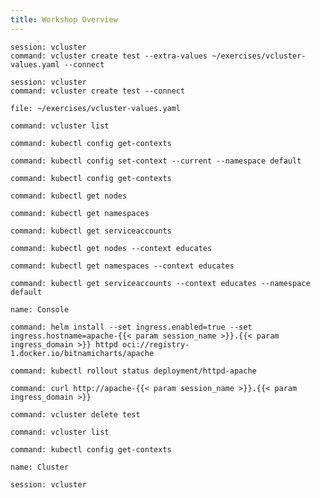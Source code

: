 ```yaml
---
title: Workshop Overview
---
```


```terminal:execute
session: vcluster
command: vcluster create test --extra-values ~/exercises/vcluster-values.yaml --connect
```

```terminal:execute
session: vcluster
command: vcluster create test --connect
```

```editor:open-file
file: ~/exercises/vcluster-values.yaml
```

```terminal:execute
command: vcluster list
```

```terminal:execute
command: kubectl config get-contexts
```

```terminal:execute
command: kubectl config set-context --current --namespace default
```

```terminal:execute
command: kubectl config get-contexts
```

```terminal:execute
command: kubectl get nodes
```

```terminal:execute
command: kubectl get namespaces
```

```terminal:execute
command: kubectl get serviceaccounts
```

```terminal:execute
command: kubectl get nodes --context educates
```

```terminal:execute
command: kubectl get namespaces --context educates
```

```terminal:execute
command: kubectl get serviceaccounts --context educates --namespace default
```

```dashboard:open-dashboard
name: Console
```

```terminal:execute
command: helm install --set ingress.enabled=true --set ingress.hostname=apache-{{< param session_name >}}.{{< param ingress_domain >}} httpd oci://registry-1.docker.io/bitnamicharts/apache
```

```terminal:execute
command: kubectl rollout status deployment/httpd-apache
```

```terminal:execute
command: curl http://apache-{{< param session_name >}}.{{< param ingress_domain >}}
```

```terminal:execute
command: vcluster delete test
```

```terminal:execute
command: vcluster list
```

```terminal:execute
command: kubectl config get-contexts
```

```dashboard:open-dashboard
name: Cluster
```

```terminal:interrupt
session: vcluster
```
